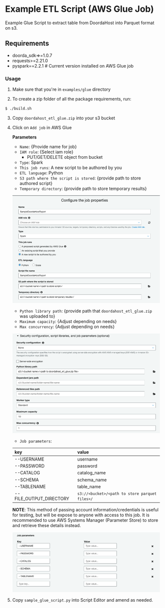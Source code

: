 # Example ETL Script (AWS Glue Job)

Example Glue Script to extract table from DoordaHost into Parquet format on s3.


## Requirements

- doorda_sdk=>=1.0.7
- requests>=2.21.0
- pyspark==2.2.1  # Current version installed on AWS Glue job

### Usage

1) Make sure that you're in `examples/glue` directory

2) To create a zip folder of all the package requirements, run:

```bash
$ ./build.sh
```

3) Copy `doordahost_etl_glue.zip` into your s3 bucket

4) Click on `Add job` in AWS Glue

    **Parameters**
    - `Name`: {Provide name for job}
    - `IAM role`: {Select iam role}
        - PUT/GET/DELETE object from bucket
    - `Type`: Spark
    - `This job runs`: A new script to be authored by you
    - `ETL language`: Python
    - `S3 path where the script is stored`: {provide path to store authored script}
    - `Temporary directory`: {provide path to store temporary results}


    ![](assets/glue_part1.png)


    - `Python library path`: {provide path that `doordahost_etl_glue.zip` was uploaded to}
    - `Maximum capacity`: {Adjust depending on needs}
    - `Max concurrency`: {Adjust depending on needs}

    ![](assets/glue_part2.png)


    - `Job parameters`:

    | key  | value |
    |---|---|
    |  --USERNAME |  username |
    | --PASSWORD  | password  |
    | --CATALOG  |  catalog_name |
    |  --SCHEMA | schema_name  |
    | --TABLENAME  | table_name  |
    | --FILE_OUTPUT_DIRECTORY  | `s3://<bucket>/<path to store parquet files>/`  |

    **NOTE**: This method of passing account information/credentials is useful for testing,
    but will be expose to anyone with access to this job. It is recommended to
    use AWS Systems Manager (Parameter Store) to store and retrieve these details instead.

    ![](assets/glue_part3.png)


5) Copy `sample_glue_script.py` into Script Editor and amend as needed.